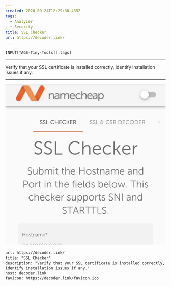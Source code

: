 ```yaml
---
created: 2020-09-24T12:29:30.435Z
tags: 
  - Analyzer
  - Security
title: SSL Checker
url: https://decoder.link/
---
```

```meta-bind
INPUT[TAGS-Tiny-Tools][:tags]
```

___
Verify that your SSL certificate is installed correctly, identify installation issues if any.
___

![](_attachments/ssl-checker.jpg)

```cardlink
url: https://decoder.link/
title: "SSL Checker"
description: "Verify that your SSL certificate is installed correctly, identify installation issues if any."
host: decoder.link
favicon: https://decoder.link/favicon.ico
```
